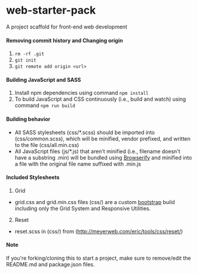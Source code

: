 web-starter-pack
=====
A project scaffold for front-end web development

#### Removing commit history and Changing origin
1. `rm -rf .git`
2. `git init`
3. `git remote add origin <url>`

#### Building JavaScript and SASS
1. Install npm dependencies using command `npm install`  
2. To build JavaScript and CSS continuously (i.e., build and watch) using command `npm run build`

#### Building behavior
- All SASS stylesheets (css/*.scss) should be imported into (css/common.scss), which will be minified, vendor prefixed, and written to the file (css/all.min.css)
- All JavaScript files (js/*.js) that aren't minified (i.e., filename doesn't have a substring .min) will be bundled using [Browserify](http://browserify.org) and minified into a file with the original file name suffixed with .min.js

#### Included Stylesheets
1. Grid
  - grid.css and grid.min.css files (css/) are a custom [bootstrap](http://getbootstrap.com/customize) build including only the Grid System and Responsive Utilities.
2. Reset
  - reset.scss in (css/) from (http://meyerweb.com/eric/tools/css/reset/)

#### Note
If you're forking/cloning this to start a project, make sure to remove/edit the README.md and package.json files.
